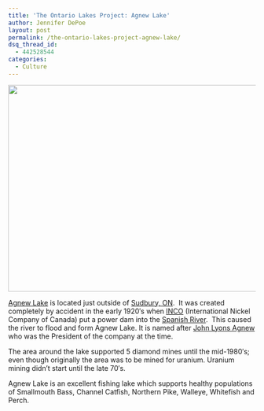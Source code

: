 ```yaml
---
title: 'The Ontario Lakes Project: Agnew Lake'
author: Jennifer DePoe
layout: post
permalink: /the-ontario-lakes-project-agnew-lake/
dsq_thread_id:
  - 442528544
categories:
  - Culture
---
```

<a href="http://hypenotic.com/ontario-lakes-project/7097/the-ontario-lakes-project-agnew-lake/attachment/agnewlake-2" rel="attachment wp-att-7180"><img class="alignleft size-full wp-image-7180" title="agnewlake" src="http://hypenotic.com/wordpress/wp-content/uploads/2011/10/agnewlake1.jpg" alt="" width="560" height="420" /></a>

<a href="http://www.flickr.com/photos/juliemarie1/3295577996/" target="_blank">Agnew Lake</a> is located just outside of <a href="http://en.wikipedia.org/wiki/Sudbury_Ontario" target="_blank">Sudbury, ON</a>.  It was created completely by accident in the early 1920&#8242;s when <a href="http://en.wikipedia.org/wiki/INCO" target="_blank">INCO</a> (International Nickel Company of Canada) put a power dam into the <a href="http://en.wikipedia.org/wiki/Spanish_River_(Ontario)" target="_blank">Spanish River</a>.  This caused the river to flood and form Agnew Lake. It is named after <a href="http://www.thecanadianencyclopedia.com/index.cfm?PgNm=TCE&Params=a1ARTA0000060" target="_blank">John Lyons Agnew</a> who was the President of the company at the time.

The area around the lake supported 5 diamond mines until the mid-1980&#8242;s; even though originally the area was to be mined for uranium. Uranium mining didn&#8217;t start until the late 70&#8242;s.

Agnew Lake is an excellent fishing lake which supports healthy populations of Smallmouth Bass, Channel Catfish, Northern Pike, Walleye, Whitefish and Perch.



&nbsp;